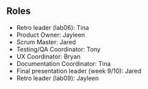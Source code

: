 ## Roles
* Retro leader (lab06): Tina
* Product Owner: Jayleen
* Scrum Master: Jared
* Testing/QA Coordinator: Tony
* UX Coordinator: Bryan
* Documentation Coordinator: Tina
* Final presentation leader (week 9/10): Jared
* Retro leader (lab09): Jayleen
